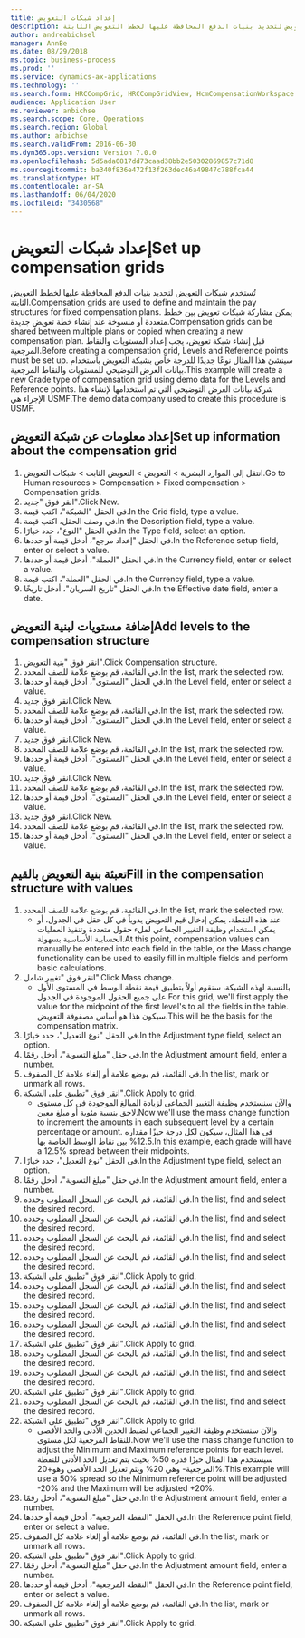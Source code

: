 ```yaml
---
title: إعداد شبكات التعويض
description: تُستخدم شبكات التعويض لتحديد بنيات الدفع المحافظة عليها لخطط التعويض الثابتة.
author: andreabichsel
manager: AnnBe
ms.date: 08/29/2018
ms.topic: business-process
ms.prod: ''
ms.service: dynamics-ax-applications
ms.technology: ''
ms.search.form: HRCCompGrid, HRCCompGridView, HcmCompensationWorkspace
audience: Application User
ms.reviewer: anbichse
ms.search.scope: Core, Operations
ms.search.region: Global
ms.author: anbichse
ms.search.validFrom: 2016-06-30
ms.dyn365.ops.version: Version 7.0.0
ms.openlocfilehash: 5d5ada0817dd73caad38bb2e50302869857c71d8
ms.sourcegitcommit: ba340f836e472f13f263dec46a49847c788fca44
ms.translationtype: HT
ms.contentlocale: ar-SA
ms.lasthandoff: 06/04/2020
ms.locfileid: "3430568"
---
```

# <a name="set-up-compensation-grids"></a><span data-ttu-id="9b0cd-103">إعداد شبكات التعويض</span><span class="sxs-lookup"><span data-stu-id="9b0cd-103">Set up compensation grids</span></span>

<span data-ttu-id="9b0cd-104">تُستخدم شبكات التعويض لتحديد بنيات الدفع المحافظة عليها لخطط التعويض الثابتة.</span><span class="sxs-lookup"><span data-stu-id="9b0cd-104">Compensation grids are used to define and maintain the pay structures for fixed compensation plans.</span></span> <span data-ttu-id="9b0cd-105">يمكن مشاركة شبكات تعويض بين خطط متعددة أو منسوخة عند إنشاء خطة تعويض جديدة.</span><span class="sxs-lookup"><span data-stu-id="9b0cd-105">Compensation grids can be shared between multiple plans or copied when creating a new compensation plan.</span></span>  <span data-ttu-id="9b0cd-106">قبل إنشاء شبكة تعويض، يجب إعداد المستويات والنقاط المرجعية.</span><span class="sxs-lookup"><span data-stu-id="9b0cd-106">Before creating a compensation grid, Levels and Reference points must be set up.</span></span> <span data-ttu-id="9b0cd-107">سينشئ هذا المثال نوعًا جديدًا للدرجة خاص بشبكة التعويض باستخدام بيانات العرض التوضيحي للمستويات والنقاط المرجعية.</span><span class="sxs-lookup"><span data-stu-id="9b0cd-107">This example will create a new Grade type of compensation grid using demo data for the Levels and Reference points.</span></span> <span data-ttu-id="9b0cd-108">شركة بيانات العرض التوضيحي التي تم استخدامها لإنشاء هذا الإجراء هي USMF.</span><span class="sxs-lookup"><span data-stu-id="9b0cd-108">The demo data company used to create this procedure is USMF.</span></span>


## <a name="set-up-information-about-the-compensation-grid"></a><span data-ttu-id="9b0cd-109">إعداد معلومات عن شبكة التعويض</span><span class="sxs-lookup"><span data-stu-id="9b0cd-109">Set up information about the compensation grid</span></span>
1. <span data-ttu-id="9b0cd-110">انتقل إلى الموارد البشرية > التعويض > التعويض الثابت > شبكات التعويض.</span><span class="sxs-lookup"><span data-stu-id="9b0cd-110">Go to Human resources > Compensation > Fixed compensation > Compensation grids.</span></span>
2. <span data-ttu-id="9b0cd-111">انقر فوق "جديد".</span><span class="sxs-lookup"><span data-stu-id="9b0cd-111">Click New.</span></span>
3. <span data-ttu-id="9b0cd-112">في الحقل "الشبكة"، اكتب قيمة.</span><span class="sxs-lookup"><span data-stu-id="9b0cd-112">In the Grid field, type a value.</span></span>
4. <span data-ttu-id="9b0cd-113">في وصف الحقل، اكتب قيمة.</span><span class="sxs-lookup"><span data-stu-id="9b0cd-113">In the Description field, type a value.</span></span>
5. <span data-ttu-id="9b0cd-114">في الحقل "النوع"، حدد خيارًا.</span><span class="sxs-lookup"><span data-stu-id="9b0cd-114">In the Type field, select an option.</span></span>
6. <span data-ttu-id="9b0cd-115">في الحقل "إعداد مرجع"، أدخل قيمة أو حددها.</span><span class="sxs-lookup"><span data-stu-id="9b0cd-115">In the Reference setup field, enter or select a value.</span></span>
7. <span data-ttu-id="9b0cd-116">في الحقل "العملة"، أدخل قيمة أو حددها.</span><span class="sxs-lookup"><span data-stu-id="9b0cd-116">In the Currency field, enter or select a value.</span></span>
8. <span data-ttu-id="9b0cd-117">في الحقل "العملة"، اكتب قيمة.</span><span class="sxs-lookup"><span data-stu-id="9b0cd-117">In the Currency field, type a value.</span></span>
9. <span data-ttu-id="9b0cd-118">في الحقل "تاريخ السريان"، أدخل تاريخًا.</span><span class="sxs-lookup"><span data-stu-id="9b0cd-118">In the Effective date field, enter a date.</span></span>

## <a name="add-levels-to-the-compensation-structure"></a><span data-ttu-id="9b0cd-119">إضافة مستويات لبنية التعويض</span><span class="sxs-lookup"><span data-stu-id="9b0cd-119">Add levels to the compensation structure</span></span>
1. <span data-ttu-id="9b0cd-120">انقر فوق "بنية التعويض".</span><span class="sxs-lookup"><span data-stu-id="9b0cd-120">Click Compensation structure.</span></span>
2. <span data-ttu-id="9b0cd-121">في القائمة، قم بوضع علامة للصف المحدد.</span><span class="sxs-lookup"><span data-stu-id="9b0cd-121">In the list, mark the selected row.</span></span>
3. <span data-ttu-id="9b0cd-122">في الحقل "المستوى"، أدخل قيمة أو حددها.</span><span class="sxs-lookup"><span data-stu-id="9b0cd-122">In the Level field, enter or select a value.</span></span>
4. <span data-ttu-id="9b0cd-123">انقر فوق جديد.</span><span class="sxs-lookup"><span data-stu-id="9b0cd-123">Click New.</span></span>
5. <span data-ttu-id="9b0cd-124">في القائمة، قم بوضع علامة للصف المحدد.</span><span class="sxs-lookup"><span data-stu-id="9b0cd-124">In the list, mark the selected row.</span></span>
6. <span data-ttu-id="9b0cd-125">في الحقل "المستوى"، أدخل قيمة أو حددها.</span><span class="sxs-lookup"><span data-stu-id="9b0cd-125">In the Level field, enter or select a value.</span></span>
7. <span data-ttu-id="9b0cd-126">انقر فوق جديد.</span><span class="sxs-lookup"><span data-stu-id="9b0cd-126">Click New.</span></span>
8. <span data-ttu-id="9b0cd-127">في القائمة، قم بوضع علامة للصف المحدد.</span><span class="sxs-lookup"><span data-stu-id="9b0cd-127">In the list, mark the selected row.</span></span>
9. <span data-ttu-id="9b0cd-128">في الحقل "المستوى"، أدخل قيمة أو حددها.</span><span class="sxs-lookup"><span data-stu-id="9b0cd-128">In the Level field, enter or select a value.</span></span>
10. <span data-ttu-id="9b0cd-129">انقر فوق جديد.</span><span class="sxs-lookup"><span data-stu-id="9b0cd-129">Click New.</span></span>
11. <span data-ttu-id="9b0cd-130">في القائمة، قم بوضع علامة للصف المحدد.</span><span class="sxs-lookup"><span data-stu-id="9b0cd-130">In the list, mark the selected row.</span></span>
12. <span data-ttu-id="9b0cd-131">في الحقل "المستوى"، أدخل قيمة أو حددها.</span><span class="sxs-lookup"><span data-stu-id="9b0cd-131">In the Level field, enter or select a value.</span></span>
13. <span data-ttu-id="9b0cd-132">انقر فوق جديد.</span><span class="sxs-lookup"><span data-stu-id="9b0cd-132">Click New.</span></span>
14. <span data-ttu-id="9b0cd-133">في القائمة، قم بوضع علامة للصف المحدد.</span><span class="sxs-lookup"><span data-stu-id="9b0cd-133">In the list, mark the selected row.</span></span>
15. <span data-ttu-id="9b0cd-134">في الحقل "المستوى"، أدخل قيمة أو حددها.</span><span class="sxs-lookup"><span data-stu-id="9b0cd-134">In the Level field, enter or select a value.</span></span>

## <a name="fill-in-the-compensation-structure-with-values"></a><span data-ttu-id="9b0cd-135">تعبئة بنية التعويض بالقيم</span><span class="sxs-lookup"><span data-stu-id="9b0cd-135">Fill in the compensation structure with values</span></span>
1. <span data-ttu-id="9b0cd-136">في القائمة، قم بوضع علامة للصف المحدد.</span><span class="sxs-lookup"><span data-stu-id="9b0cd-136">In the list, mark the selected row.</span></span>
    * <span data-ttu-id="9b0cd-137">عند هذه النقطة، يمكن إدخال قيم التعويض يدوياً في كل حقل في الجدول، أو يمكن استخدام وظيفة التغيير الجماعي لملء حقول متعددة وتنفيذ العمليات الحسابية الأساسية بسهولة.</span><span class="sxs-lookup"><span data-stu-id="9b0cd-137">At this point, compensation values can manually be entered into each field in the table, or the Mass change functionality can be used to easily fill in multiple fields and perform basic calculations.</span></span>  
2. <span data-ttu-id="9b0cd-138">انقر فوق "تغيير شامل".</span><span class="sxs-lookup"><span data-stu-id="9b0cd-138">Click Mass change.</span></span>
    * <span data-ttu-id="9b0cd-139">بالنسبة لهذه الشبكة، سنقوم أولاً بتطبيق قيمة نقطة الوسط في المستوى الأول على جميع الحقول الموجودة في الجدول.</span><span class="sxs-lookup"><span data-stu-id="9b0cd-139">For this grid, we'll first apply the value for the midpoint of the first level's to all the fields in the table.</span></span> <span data-ttu-id="9b0cd-140">سيكون هذا هو أساس مصفوفة التعويض.</span><span class="sxs-lookup"><span data-stu-id="9b0cd-140">This will be the basis for the compensation matrix.</span></span>  
3. <span data-ttu-id="9b0cd-141">في الحقل "نوع التعديل"، حدد خيارًا.</span><span class="sxs-lookup"><span data-stu-id="9b0cd-141">In the Adjustment type field, select an option.</span></span>
4. <span data-ttu-id="9b0cd-142">في حقل "مبلغ التسوية‬"‬، أدخل رقمًا.</span><span class="sxs-lookup"><span data-stu-id="9b0cd-142">In the Adjustment amount field, enter a number.</span></span>
5. <span data-ttu-id="9b0cd-143">في القائمة، قم بوضع علامة أو إلغاء علامة كل الصفوف.</span><span class="sxs-lookup"><span data-stu-id="9b0cd-143">In the list, mark or unmark all rows.</span></span>
6. <span data-ttu-id="9b0cd-144">انقر فوق "تطبيق على الشبكة".</span><span class="sxs-lookup"><span data-stu-id="9b0cd-144">Click Apply to grid.</span></span>
    * <span data-ttu-id="9b0cd-145">والآن سنستخدم وظيفة التغيير الجماعي لزيادة المبالغ الموجودة في كل مستوى لاحق بنسبة مئوية أو مبلغ معين.</span><span class="sxs-lookup"><span data-stu-id="9b0cd-145">Now we'll use the mass change function to increment the amounts in each subsequent level by a certain percentage or amount.</span></span> <span data-ttu-id="9b0cd-146">في هذا المثال، سيكون لكل درجة حيزًا مقداره 12.5% بين نقاط الوسط الخاصة بها.</span><span class="sxs-lookup"><span data-stu-id="9b0cd-146">In this example, each grade will have a 12.5% spread between their midpoints.</span></span>  
7. <span data-ttu-id="9b0cd-147">في الحقل "نوع التعديل"، حدد خيارًا.</span><span class="sxs-lookup"><span data-stu-id="9b0cd-147">In the Adjustment type field, select an option.</span></span>
8. <span data-ttu-id="9b0cd-148">في حقل "مبلغ التسوية‬"‬، أدخل رقمًا.</span><span class="sxs-lookup"><span data-stu-id="9b0cd-148">In the Adjustment amount field, enter a number.</span></span>
9. <span data-ttu-id="9b0cd-149">في القائمة، قم بالبحث عن السجل المطلوب وحدده.</span><span class="sxs-lookup"><span data-stu-id="9b0cd-149">In the list, find and select the desired record.</span></span>
10. <span data-ttu-id="9b0cd-150">في القائمة، قم بالبحث عن السجل المطلوب وحدده.</span><span class="sxs-lookup"><span data-stu-id="9b0cd-150">In the list, find and select the desired record.</span></span>
11. <span data-ttu-id="9b0cd-151">في القائمة، قم بالبحث عن السجل المطلوب وحدده.</span><span class="sxs-lookup"><span data-stu-id="9b0cd-151">In the list, find and select the desired record.</span></span>
12. <span data-ttu-id="9b0cd-152">في القائمة، قم بالبحث عن السجل المطلوب وحدده.</span><span class="sxs-lookup"><span data-stu-id="9b0cd-152">In the list, find and select the desired record.</span></span>
13. <span data-ttu-id="9b0cd-153">انقر فوق "تطبيق على الشبكة".</span><span class="sxs-lookup"><span data-stu-id="9b0cd-153">Click Apply to grid.</span></span>
14. <span data-ttu-id="9b0cd-154">في القائمة، قم بالبحث عن السجل المطلوب وحدده.</span><span class="sxs-lookup"><span data-stu-id="9b0cd-154">In the list, find and select the desired record.</span></span>
15. <span data-ttu-id="9b0cd-155">في القائمة، قم بالبحث عن السجل المطلوب وحدده.</span><span class="sxs-lookup"><span data-stu-id="9b0cd-155">In the list, find and select the desired record.</span></span>
16. <span data-ttu-id="9b0cd-156">في القائمة، قم بالبحث عن السجل المطلوب وحدده.</span><span class="sxs-lookup"><span data-stu-id="9b0cd-156">In the list, find and select the desired record.</span></span>
17. <span data-ttu-id="9b0cd-157">انقر فوق "تطبيق على الشبكة".</span><span class="sxs-lookup"><span data-stu-id="9b0cd-157">Click Apply to grid.</span></span>
18. <span data-ttu-id="9b0cd-158">في القائمة، قم بالبحث عن السجل المطلوب وحدده.</span><span class="sxs-lookup"><span data-stu-id="9b0cd-158">In the list, find and select the desired record.</span></span>
19. <span data-ttu-id="9b0cd-159">في القائمة، قم بالبحث عن السجل المطلوب وحدده.</span><span class="sxs-lookup"><span data-stu-id="9b0cd-159">In the list, find and select the desired record.</span></span>
20. <span data-ttu-id="9b0cd-160">انقر فوق "تطبيق على الشبكة".</span><span class="sxs-lookup"><span data-stu-id="9b0cd-160">Click Apply to grid.</span></span>
21. <span data-ttu-id="9b0cd-161">في القائمة، قم بالبحث عن السجل المطلوب وحدده.</span><span class="sxs-lookup"><span data-stu-id="9b0cd-161">In the list, find and select the desired record.</span></span>
22. <span data-ttu-id="9b0cd-162">انقر فوق "تطبيق على الشبكة".</span><span class="sxs-lookup"><span data-stu-id="9b0cd-162">Click Apply to grid.</span></span>
    * <span data-ttu-id="9b0cd-163">والآن سنستخدم وظيفة التغيير الجماعي لضبط الحدين الأدنى والحد الأقصى للنقاط المرجعية لكل مستوى.</span><span class="sxs-lookup"><span data-stu-id="9b0cd-163">Now we'll use the mass change function to adjust the Minimum and Maximum reference points for each level.</span></span> <span data-ttu-id="9b0cd-164">سيستخدم هذا المثال حيزًا قدره 50% بحيث يتم تعديل الحد الأدنى للنقطة المرجعية- وهي 20% ويتم تعديل الحد الأقصى وهو+20%.</span><span class="sxs-lookup"><span data-stu-id="9b0cd-164">This example will use a 50% spread so the Minimum reference point will be adjusted -20% and the Maximum will be adjusted +20%.</span></span>  
23. <span data-ttu-id="9b0cd-165">في حقل "مبلغ التسوية‬"‬، أدخل رقمًا.</span><span class="sxs-lookup"><span data-stu-id="9b0cd-165">In the Adjustment amount field, enter a number.</span></span>
24. <span data-ttu-id="9b0cd-166">في الحقل "النقطة المرجعية"، أدخل قيمة أو حددها.</span><span class="sxs-lookup"><span data-stu-id="9b0cd-166">In the Reference point field, enter or select a value.</span></span>
25. <span data-ttu-id="9b0cd-167">في القائمة، قم بوضع علامة أو إلغاء علامة كل الصفوف.</span><span class="sxs-lookup"><span data-stu-id="9b0cd-167">In the list, mark or unmark all rows.</span></span>
26. <span data-ttu-id="9b0cd-168">انقر فوق "تطبيق على الشبكة".</span><span class="sxs-lookup"><span data-stu-id="9b0cd-168">Click Apply to grid.</span></span>
27. <span data-ttu-id="9b0cd-169">في حقل "مبلغ التسوية‬"‬، أدخل رقمًا.</span><span class="sxs-lookup"><span data-stu-id="9b0cd-169">In the Adjustment amount field, enter a number.</span></span>
28. <span data-ttu-id="9b0cd-170">في الحقل "النقطة المرجعية"، أدخل قيمة أو حددها.</span><span class="sxs-lookup"><span data-stu-id="9b0cd-170">In the Reference point field, enter or select a value.</span></span>
29. <span data-ttu-id="9b0cd-171">في القائمة، قم بوضع علامة أو إلغاء علامة كل الصفوف.</span><span class="sxs-lookup"><span data-stu-id="9b0cd-171">In the list, mark or unmark all rows.</span></span>
30. <span data-ttu-id="9b0cd-172">انقر فوق "تطبيق على الشبكة".</span><span class="sxs-lookup"><span data-stu-id="9b0cd-172">Click Apply to grid.</span></span>


